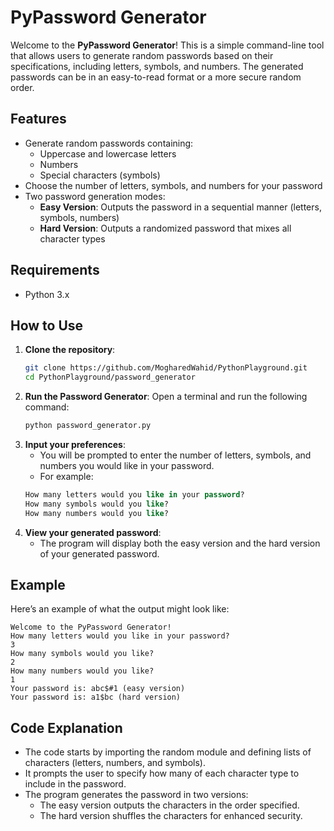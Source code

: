 # PyPassword Generator

Welcome to the **PyPassword Generator**! This is a simple command-line tool that allows users to generate random passwords based on their specifications, including letters, symbols, and numbers. The generated passwords can be in an easy-to-read format or a more secure random order.

## Features

- Generate random passwords containing:
  - Uppercase and lowercase letters
  - Numbers
  - Special characters (symbols)
- Choose the number of letters, symbols, and numbers for your password
- Two password generation modes:
  - **Easy Version**: Outputs the password in a sequential manner (letters, symbols, numbers)
  - **Hard Version**: Outputs a randomized password that mixes all character types

## Requirements

- Python 3.x

## How to Use

1. **Clone the repository**:
   ```bash
   git clone https://github.com/MogharedWahid/PythonPlayground.git
   cd PythonPlayground/password_generator
2. **Run the Password Generator**: Open a terminal and run the following command:
   ```bash
   python password_generator.py
3. **Input your preferences**:
    * You will be prompted to enter the number of letters, symbols, and numbers you would like in your password.
    * For example:
    ```sql
    How many letters would you like in your password?
    How many symbols would you like?
    How many numbers would you like?
    ```
4. **View your generated password**:
    * The program will display both the easy version and the hard version of your generated password.

## Example
Here’s an example of what the output might look like:
```vbnet
Welcome to the PyPassword Generator!
How many letters would you like in your password?
3
How many symbols would you like?
2
How many numbers would you like?
1
Your password is: abc$#1 (easy version)
Your password is: a1$bc (hard version)
```

## Code Explanation
* The code starts by importing the random module and defining lists of characters (letters, numbers, and symbols).
* It prompts the user to specify how many of each character type to include in the password.
* The program generates the password in two versions:
  * The easy version outputs the characters in the order specified.
  * The hard version shuffles the characters for enhanced security.
